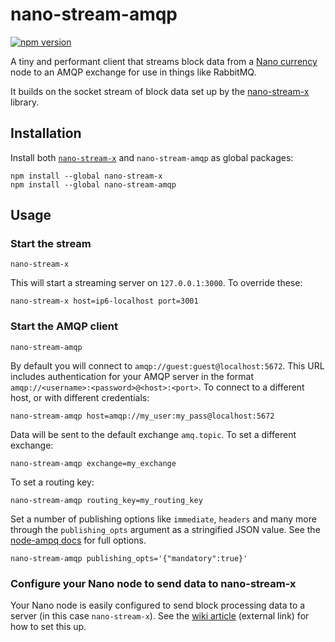 
# nano-stream-amqp

[![npm version](https://badge.fury.io/js/nano-stream-amqp.svg)](https://badge.fury.io/js/nano-stream-amqp)

A tiny and performant client that streams block data from a [Nano currency](https://nano.org/) node to an AMQP exchange for use in things like RabbitMQ.

It builds on the socket stream of block data set up by the [nano-stream-x](https://github.com/lukes/nano-stream-x) library.

## Installation

Install both [`nano-stream-x`](https://github.com/lukes/nano-stream-x) and `nano-stream-amqp` as global packages:

    npm install --global nano-stream-x
    npm install --global nano-stream-amqp

## Usage

### Start the stream

    nano-stream-x

This will start a streaming server on `127.0.0.1:3000`. To override these:

    nano-stream-x host=ip6-localhost port=3001

### Start the AMQP client

    nano-stream-amqp

By default you will connect to `amqp://guest:guest@localhost:5672`. This URL includes authentication for your AMQP server in the format `amqp://<username>:<password>@<host>:<port>`. To connect to a different host, or with different credentials:

    nano-stream-amqp host=amqp://my_user:my_pass@localhost:5672

Data will be sent to the default exchange `amq.topic`. To set a different exchange:

    nano-stream-amqp exchange=my_exchange

To set a routing key:

    nano-stream-amqp routing_key=my_routing_key

Set a number of publishing options like `immediate`, `headers` and many more through the `publishing_opts` argument as a stringified JSON value. See the [node-ampq docs](https://github.com/postwait/node-amqp#exchangepublishroutingkey-message-options-callback) for full options.

    nano-stream-amqp publishing_opts='{"mandatory":true}'

### Configure your Nano node to send data to nano-stream-x

Your Nano node is easily configured to send block processing data to a server (in this case `nano-stream-x`). See the [wiki article](https://github.com/lukes/nano-stream-x/wiki/Configure-your-Nano-node-to-send-data-to-the-nano-stream-x) (external link) for how to set this up.
